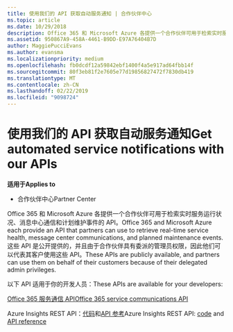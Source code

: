 ```yaml
---
title: 使用我们的 API 获取自动服务通知 | 合作伙伴中心
ms.topic: article
ms.date: 10/29/2018
description: Office 365 和 Microsoft Azure 各提供一个合作伙伴可用于检索实时服务运行状况、消息中心通信和计划维护事件的 API。
ms.assetid: 950867A9-458A-4461-B9DD-E97A76404B7D
author: MaggiePucciEvans
ms.author: evansma
ms.localizationpriority: medium
ms.openlocfilehash: fb0dcdf12a59842ebf1400f4a5e917ad64fbb14f
ms.sourcegitcommit: 80f3eb81f2e7605e77d19856827472f7830db419
ms.translationtype: MT
ms.contentlocale: zh-CN
ms.lasthandoff: 02/22/2019
ms.locfileid: "9098724"
---
```

# <a name="get-automated-service-notifications-with-our-apis"></a><span data-ttu-id="5f301-103">使用我们的 API 获取自动服务通知</span><span class="sxs-lookup"><span data-stu-id="5f301-103">Get automated service notifications with our APIs</span></span>

**<span data-ttu-id="5f301-104">适用于</span><span class="sxs-lookup"><span data-stu-id="5f301-104">Applies to</span></span>**

-  <span data-ttu-id="5f301-105">合作伙伴中心</span><span class="sxs-lookup"><span data-stu-id="5f301-105">Partner Center</span></span>

<span data-ttu-id="5f301-106">Office 365 和 Microsoft Azure 各提供一个合作伙伴可用于检索实时服务运行状况、消息中心通信和计划维护事件的 API。</span><span class="sxs-lookup"><span data-stu-id="5f301-106">Office 365 and Microsoft Azure each provide an API that partners can use to retrieve real-time service health, message center communications, and planned maintenance events.</span></span> <span data-ttu-id="5f301-107">这些 API 是公开提供的，并且由于合作伙伴具有委派的管理员权限，因此他们可以代表其客户使用这些 API。</span><span class="sxs-lookup"><span data-stu-id="5f301-107">These APIs are publicly available, and partners can use them on behalf of their customers because of their delegated admin privileges.</span></span>

<span data-ttu-id="5f301-108">以下 API 适用于你的开发人员：</span><span class="sxs-lookup"><span data-stu-id="5f301-108">These APIs are available for your developers:</span></span>

[<span data-ttu-id="5f301-109">Office 365 服务通信 API</span><span class="sxs-lookup"><span data-stu-id="5f301-109">Office 365 service communications API</span></span>](https://go.microsoft.com/fwlink/p/?LinkId=616899)

<span data-ttu-id="5f301-110">Azure Insights REST API：[代码](https://go.microsoft.com/fwlink/p/?LinkId=617299)和[API 参考](https://go.microsoft.com/fwlink/p/?LinkId=617300)</span><span class="sxs-lookup"><span data-stu-id="5f301-110">Azure Insights REST API: [code](https://go.microsoft.com/fwlink/p/?LinkId=617299) and [API reference](https://go.microsoft.com/fwlink/p/?LinkId=617300)</span></span>

 

 




